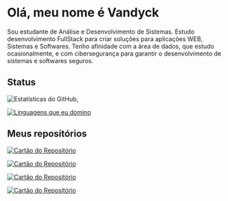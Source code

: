 # Olá, meu nome é Vandyck

Sou estudante de Análise e Desenvolvimento de Sistemas. Estudo desenvolvimento FullStack para criar soluções para aplicações WEB, Sistemas e Softwares. Tenho afinidade com a área de dados, que estudo ocasionalmente, e com cibersegurança para garantir o desenvolvimento de sistemas e softwares seguros.

## Status
![Estatísticas do GitHub](https://github-readme-stats.vercel.app/api?username=VandyckLN&theme=transparent&bg_color=000&border_color=30A3DC&show_icons=true&icon_color=8A2BE2&title_color=8A2BE2&text_color=30A3DC&locale=pt-br), 

[![Linguagens que eu domino](https://github-readme-stats.vercel.app/api/top-langs/?username=VandyckLN&layout=pie&border_color=30A3DC&show_icons=true&icon_color=8A2BE2&title_color=8A2BE2&text_color=30A3DC&locale=pt-br)](https://github.com/anuraghazra/github-readme-stats)


## Meus repositórios

[![Cartão do Repositório](https://github-readme-stats.vercel.app/api/pin/?username=VandyckLN&repo=Sistema_Bancario_POO&bg_color=000&border_color=30A3DC&show_icons=true&icon_color=8A2BE2&title_color=8A2BE2&text_color=30A3DC&locale=pt-br)](https://github.com/VandyckLN/Sistema_Bancario_POO)

[![Cartão do Repositório](https://github-readme-stats.vercel.app/api/pin/?username=VandyckLN&repo=Portfolio-DIO&bg_color=000&border_color=30A3DC&show_icons=true&icon_color=8A2BE2&title_color=8A2BE2&text_color=30A3DC&locale=pt-br)](https://github.com/VandyckLN/Portfolio-DIO)

[![Cartão do Repositório](https://github-readme-stats.vercel.app/api/pin/?username=VandyckLN&repo=Sismedicine&bg_color=000&border_color=30A3DC&show_icons=true&icon_color=8A2BE2&title_color=8A2BE2&text_color=30A3DC&locale=pt-br)](https://github.com/VandyckLN/Sismedicine)

[![Cartão do Repositório](https://github-readme-stats.vercel.app/api/pin/?username=VandyckLN&repo=-Yu-Gi-Oh-Jokenpo-Edition&bg_color=000&border_color=30A3DC&show_icons=true&icon_color=8A2BE2&title_color=8A2BE2&text_color=30A3DC&locale=pt-br)](https://github.com/VandyckLN/-Yu-Gi-Oh-Jokenpo-Edition)
